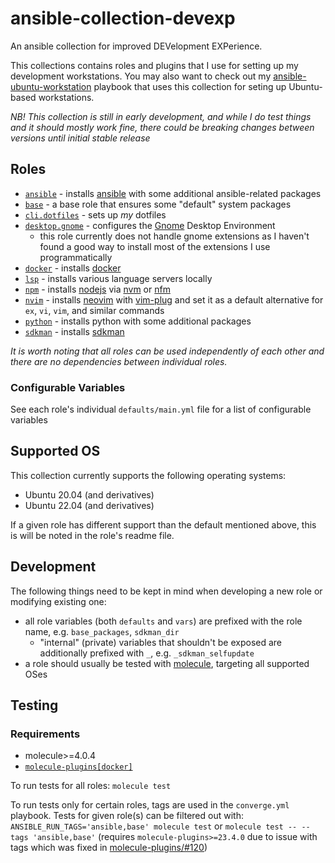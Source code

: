 # ansible-collection-devexp

An ansible collection for improved DEVelopment EXPerience. 

This collections contains roles and plugins that I use for setting up my development workstations. You may also want to check out my [ansible-ubuntu-workstation](https://github.com/serpro69/ansible-ubuntu-workstation) playbook that uses this collection for seting up Ubuntu-based workstations.

_NB! This collection is still in early development, and while I do test things and it should mostly work fine, there could be breaking changes between versions until initial stable release_

## Roles

- [`ansible`](roles/ansible) - installs [ansible](https://docs.ansible.com/ansible/latest/index.html) with some additional ansible-related packages
- [`base`](roles/base) - a base role that ensures some "default" system packages
- [`cli.dotfiles`](roles/cli/dotfiles) - sets up *my* dotfiles
- [`desktop.gnome`](roles/desktop/gnome) - configures the [Gnome](https://www.gnome.org/) Desktop Environment
  - this role currently does not handle gnome extensions as I haven't found a good way to install most of the extensions I use programmatically
- [`docker`](roles/docker) - installs [docker](https://www.docker.com/)
- [`lsp`](roles/lsp) - installs various language servers locally
- [`npm`](roles/npm) - installs [nodejs](https://nodejs.org/en) via [nvm](https://github.com/nvm-sh/nvm) or [nfm](https://github.com/Schniz/fnm)
- [`nvim`](roles/nvim) - installs [neovim](https://neovim.io/) with [vim-plug](https://github.com/junegunn/vim-plug) and set it as a default alternative for `ex`, `vi`, `vim`, and similar commands
- [`python`](roles/python) - installs python with some additional packages
- [`sdkman`](roles/sdkman) - installs [sdkman](https://sdkman.io/)

_It is worth noting that all roles can be used independently of each other and there are no dependencies between individual roles._

### Configurable Variables

See each role's individual `defaults/main.yml` file for a list of configurable variables

## Supported OS

This collection currently supports the following operating systems:

- Ubuntu 20.04 (and derivatives)
- Ubuntu 22.04 (and derivatives)

If a given role has different support than the default mentioned above, this is will be noted in the role's readme file.

## Development

The following things need to be kept in mind when developing a new role or modifying existing one:

- all role variables (both `defaults` and `vars`) are prefixed with the role name, e.g. `base_packages`, `sdkman_dir`
  - "internal" (private) variables that shouldn't be exposed are additionally prefixed with `_`, e.g. `_sdkman_selfupdate`
- a role should usually be tested with [molecule](molecule), targeting all supported OSes

## Testing

### Requirements

- molecule>=4.0.4
- [`molecule-plugins[docker]`](https://github.com/ansible-community/molecule-plugins)

To run tests for all roles: `molecule test`

To run tests only for certain roles, tags are used in the `converge.yml` playbook. Tests for given role(s) can be filtered out with: `ANSIBLE_RUN_TAGS='ansible,base' molecule test` or `molecule test -- --tags 'ansible,base'` (requires `molecule-plugins>=23.4.0` due to issue with tags which was fixed in [molecule-plugins/#120](https://github.com/ansible-community/molecule-plugins/pull/120))
